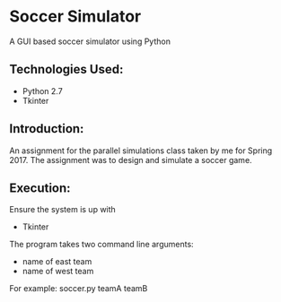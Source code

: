 # Soccer Simulator
A GUI based soccer simulator using Python

Technologies Used:
-----------------
- Python 2.7
- Tkinter

Introduction:
------------
An assignment for the parallel simulations class taken by me for Spring 2017. The assignment was to design and simulate a soccer game.

Execution:
---------
Ensure the system is up with
- Tkinter

The program takes two command line arguments:
- name of east team
- name of west team

For example: soccer.py teamA teamB
